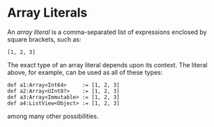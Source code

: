 Array Literals
==============

An *array literal* is a comma-separated list of expressions enclosed by square brackets, such as:

    [1, 2, 3]

The exact type of an array literal depends upon its context. The literal above, for
example, can be used as all of these types:

    def a1:Array<Int64>     := [1, 2, 3]
    def a2:Array<UInt8?>    := [1, 2, 3]
    def a3:Array<Immutable> := [1, 2, 3]
    def a4:ListView<Object> := [1, 2, 3]

among many other possibilities.
